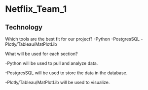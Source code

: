 # Netflix_Team_1
## Technology 

Which tools are the best fit for our project? 
-Python
-PostgresSQL
-Plotly/Tableau/MatPlotLib

What will be used for each section? 

-Python will be used to pull and analyze data.

-PostgresSQL will be used to store the data in the database.

-Plotly/Tableau/MatPlotLib will be used to visualize.
